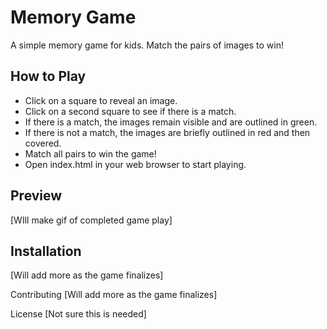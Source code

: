 # Memory Game

A simple memory game for kids. Match the pairs of images to win!

## How to Play

- Click on a square to reveal an image.
- Click on a second square to see if there is a match.
- If there is a match, the images remain visible and are outlined in green.
- If there is not a match, the images are briefly outlined in red and then covered.
- Match all pairs to win the game!
- Open index.html in your web browser to start playing.

## Preview

[WIll make gif of completed game play]

## Installation

[Will add more as the game finalizes]

Contributing
[Will add more as the game finalizes]

License
[Not sure this is needed]